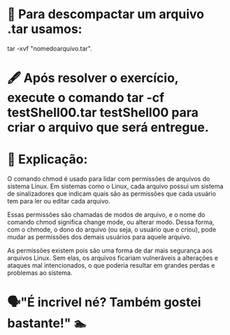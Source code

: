# 🔰 Para descompactar um arquivo .tar usamos:

tar -xvf "nomedoarquivo.tar".

# 🖋️ Após resolver o exercício, execute o comando tar -cf testShell00.tar testShell00 para criar o arquivo que será entregue.

# 📝 Explicação: 

O comando chmod é usado para lidar com permissões de arquivos do sistema Linux.
Em sistemas como o Linux, cada arquivo possui um sistema de sinalizadores que indicam
quais são as permissões que cada usuário tem para ler ou editar cada arquivo. 

Essas permissões são chamadas de modos de arquivo, e o nome do comando chmod significa 
change mode, ou alterar modo. Dessa forma, com o chmode, o dono do arquivo (ou seja, 
o usuário que o criou), pode mudar as permissões dos demais usuários para aquele arquivo. 

As permissões existem pois são uma forma de dar mais segurança aos arquivos Linux.
Sem elas, os arquivos ficariam vulneráveis a alterações e ataques mal intencionados, 
o que poderia resultar em grandes perdas e problemas ao sistema. 

# 🗣️"É incrivel né? Também gostei bastante!" 🏊
